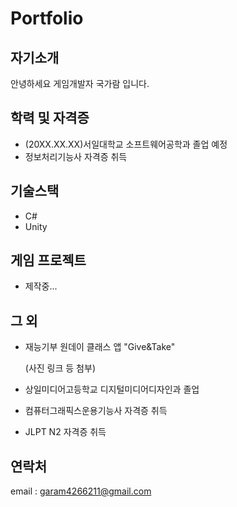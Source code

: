 # Portfolio

## 자기소개
안녕하세요 게임개발자 국가람 입니다.   

## 학력 및 자격증
* (20XX.XX.XX)서일대학교 소프트웨어공학과 졸업 예정
* 정보처리기능사 자격증 취득   

## 기술스택
* C#
* Unity   

## 게임 프로젝트
* 제작중...

## 그 외
* 재능기부 원데이 클래스 앱 "Give&Take"

    (사진 링크 등 첨부)
* 상일미디어고등학교 디지털미디어디자인과 졸업
* 컴퓨터그래픽스운용기능사 자격증 취득
* JLPT N2 자격증 취득

## 연락처
email : garam4266211@gmail.com
